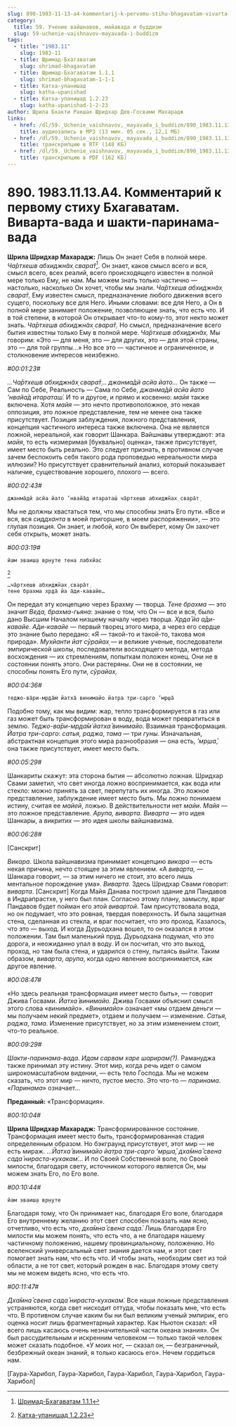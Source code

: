 ```yaml
---
slug: 890-1983-11-13-a4-kommentarij-k-pervomu-stihu-bhagavatam-vivarta-vada-i-shakti-parinama-vada
category:
  title: 59. Учение вайшнавов, майавада и буддизм
  slug: 59-uchenie-vaishnavov-mayavada-i-buddizm
tags:
  - title: "1983.11"
    slug: 1983-11
  - title: Шримад-Бхагаватам
    slug: shrimad-bhagavatam
  - title: Шримад-Бхагаватам 1.1.1
    slug: shrimad-bhagavatam-1-1-1
  - title: Катха-упанишад
    slug: katha-upanishad
  - title: Катха-упанишад 1.2.23
    slug: katha-upanishad-1-2-23
author: Шрила Бхакти Ракшак Шридхар Дев-Госвами Махарадж
links:
  - href: /dl/59._Uchenie_vaishnavov,_mayavada_i_buddizm/890_1983.11.13.A4_SridharMj_Kommentarij_k_pervomu_stihu_Bhagavatam__Vivarta-vada_i_shakti-parinama-vada.mp3
    title: аудиозапись в MP3 (13 мин. 05 сек., 12,1 МБ)
  - href: /dl/59._Uchenie_vaishnavov,_mayavada_i_buddizm/890_1983.11.13.A4_SridharMj_Kommentarij_k_pervomu_stihu_Bhagavatam__Vivarta-vada_i_shakti-parinama-vada.rtf
    title: транскрипцию в RTF (148 КБ)
  - href: /dl/59._Uchenie_vaishnavov,_mayavada_i_buddizm/890_1983.11.13.A4_SridharMj_Kommentarij_k_pervomu_stihu_Bhagavatam__Vivarta-vada_i_shakti-parinama-vada.pdf
    title: транскрипцию в PDF (162 КБ)
---
```


# 890. 1983.11.13.A4. Комментарий к первому стиху Бхагаватам. Виварта-вада и шакти-паринама-вада

**Шрила Шридхар Махарадж:** Лишь Он знает Себя в полной мере. *Ча̄ртхешв абхиджн̃ах̣ свара̄т̣*[^_ftn1]. Он знает, каков смысл всего и вся, смысл всего, всех реалий, всего происходящего известен в полной мере только Ему, не нам. Мы можем знать только частично — настолько, насколько Он хочет, чтобы мы знали. *Ча̄ртхешв абхиджн̃ах̣ свара̄т̣.* Ему известен смысл, предназначение любого движения всего сущего, поскольку все для Него. Иными словами: все для Него, а Он в полной мере занимает положение, позволяющее знать, что есть что. И в той степени, в которой Он открывает что-то кому-то, этот некто может знать. *Ча̄ртхешв абхиджн̃ах̣ свара̄т̣.* Но смысл, предназначение всего бытия известны только Ему в полной мере. *Ча̄ртхешв абхиджн̃ах̣.* Мы говорим: «Это — для меня, это — для других, это — для этой страны, это — для той группы…» Но все это — частичное и ограниченное, и столкновение интересов неизбежно.

*#00:01:23#*

*…Ча̄ртхешв абхиджн̃ах̣ свара̄т̣*… *джанма̄дй асйа йато…* Он также — Сам по Себе, Реальность — Сама по Себе, *джанма̄дй асйа йато ’нвайа̄д итараташ́.* И то и другое, и прямо и косвенно: *майя* также включена. Хотя *майя* — это нечто противоположное, это некая оппозиция, это ложное представление, тем не менее она также присутствует. Позиция заблуждения, ложного представления, концепция частичного интереса также включена. Она не является ложной, нереальной, как говорит Шанкара. Вайшнавы утверждают: эта *майя*, то есть «измеримая [буквально] оценка», также присутствует, имеет место быть реально. Это следует признать, в противном случае зачем беспокоить себя такого рода проповедью нереальности мира иллюзии? Но присутствует сравнительный анализ, который показывает наличие, существование хорошего, плохого — всего.

*#00:02:43#*

    джанма̄дй асйа йато ’нвайа̄д итараташ́ ча̄ртхешв абхиджн̃ах̣ свара̄т̣

Мы не должны хвастаться тем, что мы способны знать Его пути. «Все и вся, вся *сиддханта* в моей пригоршне, в моем распоряжении», — это глупая позиция. Он знает, и любой, кого Он выберет, кому Он захочет себя открыть, может знать.

*#00:03:19#*

    йам эваиш̣а вр̣н̣уте тена лабхйас
[^_ftn2]

    …ча̄ртхешв абхиджн̃ах̣ свара̄т̣
    тене брахма хр̣да̄ йа а̄ди-кавайе…

Он передал эту концепцию через Брахму — творца. *Тене брахма* — это значит *Веда, брахма-гьяна*: знание о том, что Он — все и вся, было дано Высшим Началом низшему началу через творца. *Хр̣да̄ йа а̄ди-кавайе. А̄ди-кавайе* — первый творец этого мира, а через его сердце это знание было передано: «Я — такой-то и такой-то, такова моя природа». *Мухйанти йат сӯрайах̣* — и великие ученые, последователи эмпирической школы, последователи восходящего метода, метода восхождения — их стремлениям, попыткам положен конец. Они не в состоянии понять этого. Они растеряны. Они не в состоянии, не способны понять Его пути, *сӯрайах̣.*

*#00:04:36#*

    теджо-ва̄ри-мр̣да̄м̇ йатха̄ винимайо йатра три-сарго ’мр̣ша̄

Подобно тому, как мы видим: жар, тепло трансформируется в газ или газ может быть трансформирован в воду, вода может превратиться в землю. *Теджо-ва̄ри-мр̣да̄м̇ йатха̄ винимайо.* Взаимная трансформация. *Йатра три-сарго*: *сатья, раджа*, *тама* — три *гуны*. Изначальная, абстрактная концепция этого мира разнообразия — она есть, *’мр̣ша̄*, она также присутствует, имеет место быть.

*#00:05:29#*

Шанкариты скажут: эта сторона бытия — абсолютно ложная. Шридхар Свами заметил, что свет иногда ложно воспринимается, как вода или стекло: можно принять за свет, перепутать их иногда. Это ложное представление, заблуждение имеет место быть. Мы ложно понимаем истину, считая ее *майей*, ложью. В действительности нет *майи*. *Майя* — это ложное представление. *Арупа, виварта. Виварта* — это идея Шанкары, а *викритих* — это идея школы вайшнавизма.

*#00:06:28#*

[Санскрит]

*Викара*. Школа вайшнавизма принимает концепцию *викара* — есть некая причина, нечто стоящее за этим явлением. «А *виварта,* — Шанкара говорит, — за этим ничего не стоит, это всего лишь ментальное порождение ума». *Виварта*. Здесь Шридхар Свами говорит: *виварта*. [Санскрит] Когда Майя Данава построил здание для Пандавов в Индрапрастхе, у него был план. Согласно этому плану, замыслу, враг Пандавов будет пойман его этой *вивартой*. Там присутствовала вода, но он подумает, что это ровная, твердая поверхность. И была защитная стена, сделанная из стекла, и враг посчитает, что это проход. Казалось, что это — выход. И когда Дурьодхана вошел, то он оказался в этом положении. Там был маленький пруд. Дурьодхана подумал, что это дорога, и неожиданно упал в воду. И он посчитал, что это выход, проход, но там была стена, и ударился о стену, пытаясь выйти. Таким образом, *виварта*, *арупа*, когда одно явление воспринимается, как другое явление.

*#00:08:47#*

«Но здесь реальная трансформация имеет место быть», — говорит Джива Госвами. *Йатха̄ винимайо.* Джива Госвами объяснил смысл этого слова «*винимайо*». «*Винимайо»* означает «мы отдаем деньги — мы получаем некий предмет», отдаем и получаем — изменение. *Сатья, раджа*, *тама*. Изменение присутствует, но за этим изменением стоит, что-то реальное.

*#00:09:29#*

*Шакти-паринама-вада. Идам сарвам харе шарирам(?).* Рамануджа также принимал эту истину. Этот мир, когда речь идет о самом широкомасштабном видении, — есть тело Господа. Мы не можем сказать, что этот мир — ничто, пустое место. Это что-то — *паринама*. «*Паринама*» означает…

**Преданный:** «Трансформация».

*#00:10:04#*

**Шрила Шридхар Махарадж:** Трансформированное состояние. Трансформация имеет место быть, трансформированная стадия определенным образом. Но бэкграунд присутствует, этот мир — не есть мираж. …*Йатха̄ винимайо йатра три-сарго ’мр̣ша̄, дха̄мна̄ свена сада̄ нираста-кухакам̇*… И по Своей Собственной воле, по Своей милости, благодаря свету, источником которого является Он, мы можем знать Его, по Его воле.

*#00:10:44#*

    йам эваиш̣а вр̣н̣уте

Благодаря тому, что Он принимает нас, благодаря Его воле, благодаря Его внутреннему желанию этот свет способен показать нам ясно, отчетливо, что есть что, *дха̄мна̄ свена сада̄.* Лишь благодаря Его милости мы можем понять, что есть что, а не благодаря нашему частичному положению, нашему провинциальному, положению. Но вселенский универсальный свет знания дается нам, и этот свет помогает знать нам, что есть что. И чтобы знать, необходим свет из той области, а не тот свет, который рожден в нас. Благодаря этому свету мы не можем видеть ясно, что есть что.

*#00:11:47#*

*Дха̄мна̄ свена сада̄ нираста-кухакам̇.* Все наши ложные представления устраняются, когда свет нисходит оттуда, чтобы показать мне, что есть что. В противном случае каким бы ни был великим ученый эмпирик, его оценка носит лишь фрагментарный характер. Как Ньютон сказал: «Я всего лишь касаюсь очень незначительной части океана знания». Он был рассудительным и искренним человеком — только такой человек может сказать подобное. «У моих ног, — сказал он, — безграничный, безбрежный океан знаний, я только касаюсь его». Нечем гордиться нам.

[Гаура-Харибол, Гаура-Харибол, Гаура-Харибол, Гаура-Харибол, Гаура-Харибол]



[^_ftn1]: [Шримад-Бхагаватам 1.1.1](../notes/shrimad-bhagavatam/shrimad-bhagavatam-1-1-1.md)

[^_ftn2]: [Катха-упанишад 1.2.23](../notes/katha-upanishad/katha-upanishad-1-2-23.md)
